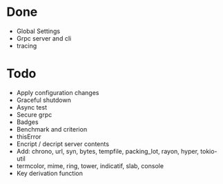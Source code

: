 # Done

-   Global Settings
-   Grpc server and cli
-   tracing

# Todo

-   Apply configuration changes
-   Graceful shutdown
-   Async test
-   Secure grpc
-   Badges
-   Benchmark and criterion
-   thisError
-   Encript / decript server contents
-   Add: chrono, url, syn, bytes, tempfile, packing_lot, rayon, hyper, tokio-util
-   termcolor, mime, ring, tower, indicatif, slab, console
-   Key derivation function
